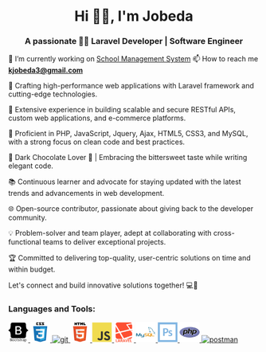 <h1 align="center">Hi 🙋‍♀️, I'm Jobeda</h1>
<h3 align="center">A passionate 👨‍💻 Laravel Developer | Software Engineer</h3>

 🔭 I’m currently working on [School Management System](https://shikkha.one/)
 📫 How to reach me **kjobeda3@gmail.com**

<p align="left">
</p>

🚀 Crafting high-performance web applications with Laravel framework and cutting-edge technologies.

💼 Extensive experience in building scalable and secure RESTful APIs, custom web applications, and e-commerce platforms.

🔧 Proficient in PHP, JavaScript, Jquery, Ajax, HTML5, CSS3, and MySQL, with a strong focus on clean code and best practices.

🍫 Dark Chocolate Lover 🍫 | Embracing the bittersweet taste while writing elegant code.

📚 Continuous learner and advocate for staying updated with the latest trends and advancements in web development.

🌐 Open-source contributor, passionate about giving back to the developer community.

💡 Problem-solver and team player, adept at collaborating with cross-functional teams to deliver exceptional projects.

🏆 Committed to delivering top-quality, user-centric solutions on time and within budget.

Let's connect and build innovative solutions together! 💻🌟
<h3 align="left">Languages and Tools:</h3>
<p align="left"> <a href="https://getbootstrap.com" target="_blank" rel="noreferrer"> <img src="https://raw.githubusercontent.com/devicons/devicon/master/icons/bootstrap/bootstrap-plain-wordmark.svg" alt="bootstrap" width="40" height="40"/> </a> <a href="https://www.w3schools.com/css/" target="_blank" rel="noreferrer"> <img src="https://raw.githubusercontent.com/devicons/devicon/master/icons/css3/css3-original-wordmark.svg" alt="css3" width="40" height="40"/> </a> <a href="https://git-scm.com/" target="_blank" rel="noreferrer"> <img src="https://www.vectorlogo.zone/logos/git-scm/git-scm-icon.svg" alt="git" width="40" height="40"/> </a> <a href="https://www.w3.org/html/" target="_blank" rel="noreferrer"> <img src="https://raw.githubusercontent.com/devicons/devicon/master/icons/html5/html5-original-wordmark.svg" alt="html5" width="40" height="40"/> </a> <a href="https://developer.mozilla.org/en-US/docs/Web/JavaScript" target="_blank" rel="noreferrer"> <img src="https://raw.githubusercontent.com/devicons/devicon/master/icons/javascript/javascript-original.svg" alt="javascript" width="40" height="40"/> </a> <a href="https://laravel.com/" target="_blank" rel="noreferrer"> <img src="https://raw.githubusercontent.com/devicons/devicon/master/icons/laravel/laravel-plain-wordmark.svg" alt="laravel" width="40" height="40"/> </a> <a href="https://www.mysql.com/" target="_blank" rel="noreferrer"> <img src="https://raw.githubusercontent.com/devicons/devicon/master/icons/mysql/mysql-original-wordmark.svg" alt="mysql" width="40" height="40"/> </a> <a href="https://www.photoshop.com/en" target="_blank" rel="noreferrer"> <img src="https://raw.githubusercontent.com/devicons/devicon/master/icons/photoshop/photoshop-line.svg" alt="photoshop" width="40" height="40"/> </a> <a href="https://www.php.net" target="_blank" rel="noreferrer"> <img src="https://raw.githubusercontent.com/devicons/devicon/master/icons/php/php-original.svg" alt="php" width="40" height="40"/> </a> <a href="https://postman.com" target="_blank" rel="noreferrer"> <img src="https://www.vectorlogo.zone/logos/getpostman/getpostman-icon.svg" alt="postman" width="40" height="40"/> </p>
